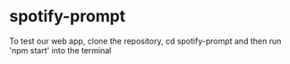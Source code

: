 # spotify-prompt
To test our web app, clone the repository, cd spotify-prompt and then run 'npm start' into the terminal

